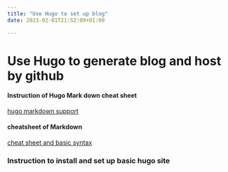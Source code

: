 ```yaml
---
title: "Use Hugo to set up blog"
date: 2023-02-01T21:52:09+01:00

---
```


# Use Hugo to generate blog and host by github
#### Instruction of Hugo Mark down cheat sheet
[hugo markdown support](https://www.markdownguide.org/tools/hugo/)
#### cheatsheet of Markdown
[cheat sheet and basic syntax](https://www.markdownguide.org/cheat-sheet/)
### Instruction to install and set up basic hugo site
